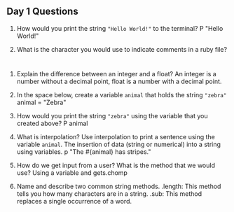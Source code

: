 ## Day 1 Questions

1. How would you print the string `"Hello World!"` to the terminal?
P "Hello World!"

1. What is the character you would use to indicate comments in a ruby file?
#

1. Explain the difference between an integer and a float?
An integer is a number without a decimal point, float is a number with a decimal point.

1. In the space below, create a variable `animal` that holds the string `"zebra"`
animal = "Zebra"

1. How would you print the string `"zebra"` using the variable that you created above?
P animal

1. What is interpolation? Use interpolation to print a sentence using the variable `animal`.
The insertion of data (string or numerical) into a string using variables.
p "The #{animal} has stripes."

1. How do we get input from a user? What is the method that we would use?
Using a variable and gets.chomp

1. Name and describe two common string methods.
.length: This method tells you how many characters are in a string.
.sub: This method replaces a single occurrence of a word.
